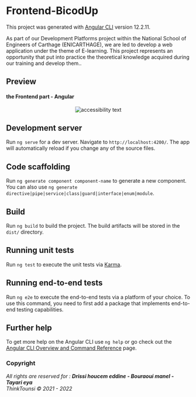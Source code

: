 
# Frontend-BicodUp


This project was generated with [Angular CLI](https://github.com/angular/angular-cli) version 12.2.11.

As part of our Development Platforms project within the National School of Engineers of Carthage (ENICARTHAGE), we are led to develop a web application under the theme of E-learning. This project represents an opportunity that put into practice the theoretical knowledge acquired during our training and develop them..

## Preview
#### the Frontend part - Angular
<p align="center">
  <img src="https://i.imgur.com/AKe0AvQ.png"  alt="accessibility text">
</p>

## Development server

Run `ng serve` for a dev server. Navigate to `http://localhost:4200/`. The app will automatically reload if you change any of the source files.

## Code scaffolding

Run `ng generate component component-name` to generate a new component. You can also use `ng generate directive|pipe|service|class|guard|interface|enum|module`.

## Build

Run `ng build` to build the project. The build artifacts will be stored in the `dist/` directory.

## Running unit tests

Run `ng test` to execute the unit tests via [Karma](https://karma-runner.github.io).

## Running end-to-end tests

Run `ng e2e` to execute the end-to-end tests via a platform of your choice. To use this command, you need to first add a package that implements end-to-end testing capabilities.

## Further help

To get more help on the Angular CLI use `ng help` or go check out the [Angular CLI Overview and Command Reference](https://angular.io/cli) page.

### Copyright
<i>All rights are reserved for : <b >Drissi houcem eddine - Bouraoui manel - Tayari eya </b> </i>
<br>
<i>ThinkTounsi © 2021 - 2022</i>

